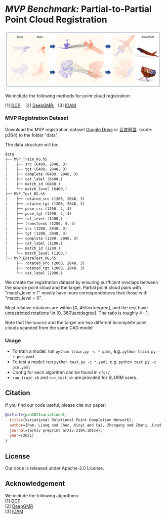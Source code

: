 # *MVP Benchmark:* Partial-to-Partial Point Cloud Registration
<p align="center"> 
<img src="images/registration.png">
</p>

We include the following methods for point cloud registration:

[1] [DCP](https://github.com/WangYueFt/dcp);&nbsp;&nbsp; [2] [DeepGMR](https://github.com/wentaoyuan/deepgmr);&nbsp;&nbsp; [3] [IDAM](https://github.com/jiahaowork/idam)


### MVP Registration Dataset
<!-- Download the MVP registration dataset by the following commands:
```
cd data; sh download_data.sh
``` -->
Download the MVP registration dataset [Google Drive](https://drive.google.com/drive/folders/1RlUW0vmmyqxkBTM_ITVguAjxzIS1MFz4) or [百度网盘](https://pan.baidu.com/s/18pli79KSGGsWQ8FPiSW9qg)&nbsp;&nbsp;(code: p364) to the folder "data".

The data structure will be:
```
data
├── MVP_Train_RG.h5
|    ├── src (6400, 2048, 3)
|    ├── tgt (6400, 2048, 3)
|    ├── complete (6400, 2048, 3)
|    ├── cat_label (6400,)
|    ├── match_id (6400,)
|    └── match_level (6400,)
├── MVP_Test_RG.h5
|    ├── rotated_src (1200, 2048, 3)
|    ├── rotated_tgt (1200, 2048, 3)
|    ├── pose_src (1200, 4, 4)
|    ├── pose_tgt (1200, 4, 4)
|    ├── rot_level (1200,)
|    ├── transforms (1200, 4, 4)
|    ├── src (1200, 2048, 3)
|    ├── tgt (1200, 2048, 3)
|    ├── complete (1200, 2048, 3)
|    ├── cat_label (1200,)
|    ├── match_id (1200,)
|    └── match_level (1200,)
└── MVP_ExtraTest_RG.h5
     ├── rotated_src (2000, 2048, 3)
     ├── rotated_tgt (2000, 2048, 3)
     └── cat_label (2000,)
```

We create the registration dataset by ensuring surfficent overlaps between the source point cloud and the target.
Partial point cloud pairs with "match_level = 1" mostly have more correspondences than those with "match_level = 0".

Most relative rotations are within [0, 45\textdegree], and the rest have unrestricted rotations \in [0, 360\textdegree].
The ratio is roughly 4 : 1.

Note that the source and the target are two different incomplete point clouds scanned from the same CAD model.


### Usage
+ To train a model: run `python train.py -c *.yaml`, e.g. `python train.py -c pcn.yaml`
+ To test a model: run `python test.py -c *.yaml`, e.g. `python test.py -c pcn.yaml`
+ Config for each algorithm can be found in `cfgs/`.
+ `run_train.sh` and `run_test.sh` are provided for SLURM users. 


## Citation
If you find our code useful, please cite our paper:
```bibtex
@article{pan2021variational,
  title={Variational Relational Point Completion Network},
  author={Pan, Liang and Chen, Xinyi and Cai, Zhongang and Zhang, Junzhe and Zhao, Haiyu and Yi, Shuai and Liu, Ziwei},
  journal={arXiv preprint arXiv:2104.10154},
  year={2021}
}
```

## License
Our code is released under Apache-2.0 License.


## Acknowledgement
We include the following algorithms:  
[1] [DCP](https://github.com/WangYueFt/dcp)     
[2] [DeepGMR](https://github.com/wentaoyuan/deepgmr)     
[3] [IDAM](https://github.com/jiahaowork/idam)    

